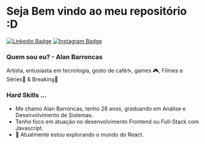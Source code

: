 # Seja Bem vindo ao meu repositório :D

[![Linkedin Badge](https://img.shields.io/badge/-LinkedIn-blue?style=flat-square&logo=Linkedin&logoColor=white&link=https://www.linkedin.com/in/alan-barroncas/)](https://www.linkedin.com/in/alan-barroncas/)
[![Instagram Badge](https://img.shields.io/badge/-Instagram-red?style=flat-square&logo=Instagram&logoColor=white&link=https://www.instagram.com/hunterland95/)](https://www.instagram.com/hunterland95/)


### Quem sou eu? -  Alan Barroncas
Artista, entusiasta em tecnologia, gosto de café☕, games 🎮, Filmes e Séries🎥 & Breaking🤸

### Hard Skills ...
* Me chamo Alan Barroncas, tenho 28 anos, graduando em Análise e Desenvolvimento de Sistemas.
* Tenho foco em atuação no desenvolvimento Frontend ou Full-Stack com Javascript.
* 🌱 Atualmente estou explorando o mundo do React.


